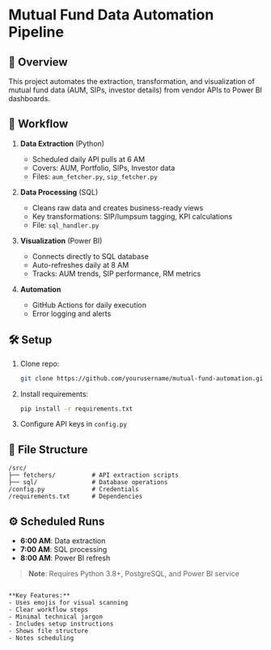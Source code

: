
# Mutual Fund Data Automation Pipeline

## 📌 Overview
This project automates the extraction, transformation, and visualization of mutual fund data (AUM, SIPs, investor details) from vendor APIs to Power BI dashboards.

## 🔄 Workflow
1. **Data Extraction** (Python)
   - Scheduled daily API pulls at 6 AM
   - Covers: AUM, Portfolio, SIPs, Investor data
   - Files: `aum_fetcher.py`, `sip_fetcher.py`

2. **Data Processing** (SQL)
   - Cleans raw data and creates business-ready views
   - Key transformations: SIP/lumpsum tagging, KPI calculations
   - File: `sql_handler.py`

3. **Visualization** (Power BI)
   - Connects directly to SQL database
   - Auto-refreshes daily at 8 AM
   - Tracks: AUM trends, SIP performance, RM metrics

4. **Automation**
   - GitHub Actions for daily execution
   - Error logging and alerts

## 🛠 Setup
1. Clone repo:
   ```bash
   git clone https://github.com/yourusername/mutual-fund-automation.git
   ```
2. Install requirements:
   ```bash
   pip install -r requirements.txt
   ```
3. Configure API keys in `config.py`

## 📂 File Structure
```
/src/
├── fetchers/          # API extraction scripts
├── sql/               # Database operations
/config.py             # Credentials
/requirements.txt      # Dependencies
```

## ⚙️ Scheduled Runs
- **6:00 AM**: Data extraction
- **7:00 AM**: SQL processing
- **8:00 AM**: Power BI refresh

> **Note**: Requires Python 3.8+, PostgreSQL, and Power BI service
```

**Key Features:**
- Uses emojis for visual scanning
- Clear workflow steps
- Minimal technical jargon
- Includes setup instructions
- Shows file structure
- Notes scheduling
